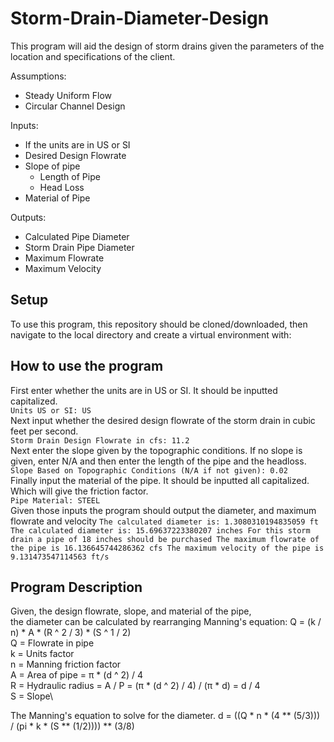 # Storm-Drain-Diameter-Design

This program will aid the design of storm drains given the parameters of the location and specifications of the client.

Assumptions:
* Steady Uniform Flow
* Circular Channel Design

Inputs:
* If the units are in US or SI
* Desired Design Flowrate
* Slope of pipe
  * Length of Pipe
  * Head Loss 
* Material of Pipe

Outputs:
* Calculated Pipe Diameter
* Storm Drain Pipe Diameter
* Maximum Flowrate
* Maximum Velocity

## Setup
To use this program, this repository should be cloned/downloaded, then navigate to the local directory and create a virtual environment with:

## How to use the program
First enter whether the units are in US or SI. It should be inputted capitalized.\
`Units US or SI: US`\
Next input whether the desired design flowrate of the storm drain in cubic feet per second.\
`Storm Drain Design Flowrate in cfs: 11.2`\
Next enter the slope given by the topographic conditions. If no slope is given, enter N/A and then enter the length of the pipe and the headloss.\
`Slope Based on Topographic Conditions (N/A if not given): 0.02`\
Finally input the material of the pipe. It should be inputted all capitalized. Which will give the friction factor.\
`Pipe Material: STEEL`\
Given those inputs the program should output the diameter, and maximum flowrate and velocity
`The calculated diameter is: 1.3080310194835059 ft
The calculated diameter is: 15.69637223380207 inches
For this storm drain a pipe of 18 inches should be purchased
The maximum flowrate of the pipe is 16.136645744286362 cfs
The maximum velocity of the pipe is 9.131473547114563 ft/s`

## Program Description
Given, the design flowrate, slope, and material of the pipe,\
the diameter can be calculated by rearranging Manning's equation:
Q = (k / n) * A * (R ^ 2 / 3) * (S ^ 1 / 2)  
Q = Flowrate in pipe\
k = Units factor\
n = Manning friction factor\
A = Area of pipe = π * (d ^ 2) / 4\
R = Hydraulic radius = A / P = (π * (d ^ 2) / 4) / (π * d) = d / 4\
S = Slope\

The Manning's equation to solve for the diameter.
d = ((Q * n * (4 ** (5/3))) / (pi * k * (S  ** (1/2)))) ** (3/8)
